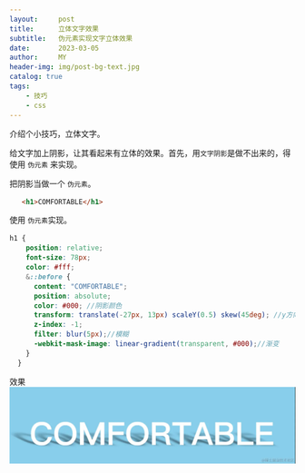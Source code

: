 ```yaml
---
layout:     post
title:      立体文字效果
subtitle:   伪元素实现文字立体效果
date:       2023-03-05
author:     MY
header-img: img/post-bg-text.jpg
catalog: true
tags:
    - 技巧
    - css
---
```


介绍个小技巧，立体文字。

给文字加上阴影，让其看起来有立体的效果。首先，用`文字阴影`是做不出来的，得使用 `伪元素` 来实现。

把阴影当做一个 `伪元素`。

```html
   <h1>COMFORTABLE</h1>
```

使用 `伪元素`实现。
```scss
h1 {
    position: relative;
    font-size: 78px;
    color: #fff;
    &::before {
      content: "COMFORTABLE";
      position: absolute;
      color: #000; //阴影颜色
      transform: translate(-27px, 13px) scaleY(0.5) skew(45deg); //y方向缩短 倾斜45度
      z-index: -1;
      filter: blur(5px);//模糊
      -webkit-mask-image: linear-gradient(transparent, #000);//渐变
    }
  }

```

效果
![alt text](/img/text.jpg)